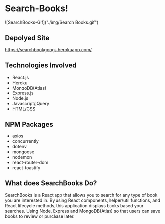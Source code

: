 # Search-Books!

![SearchBooks-Gif]("./img/Search Books.gif")


## Depolyed Site
https://searchbookgoogs.herokuapp.com/

## Technologies Involved
* React.js
* Heroku
* MongoDB(Atlas)
* Express.js
* Node.js
* Javascript/jQuery
* HTML/CSS

## NPM Packages
* axios
* concurrently
* dotenv
* mongoose
* nodemon
* react-router-dom
* react-toastify

## What does SearchBooks Do?
SearchBooks is a React app that allows you to search for any type of book you are interested in. 
By using React components, helper/util functions, and React lifecycle methods, this application displays books based your searches. 
Using Node, Express and MongoDB(Atlas) so that users can save books to review or purchase later.

